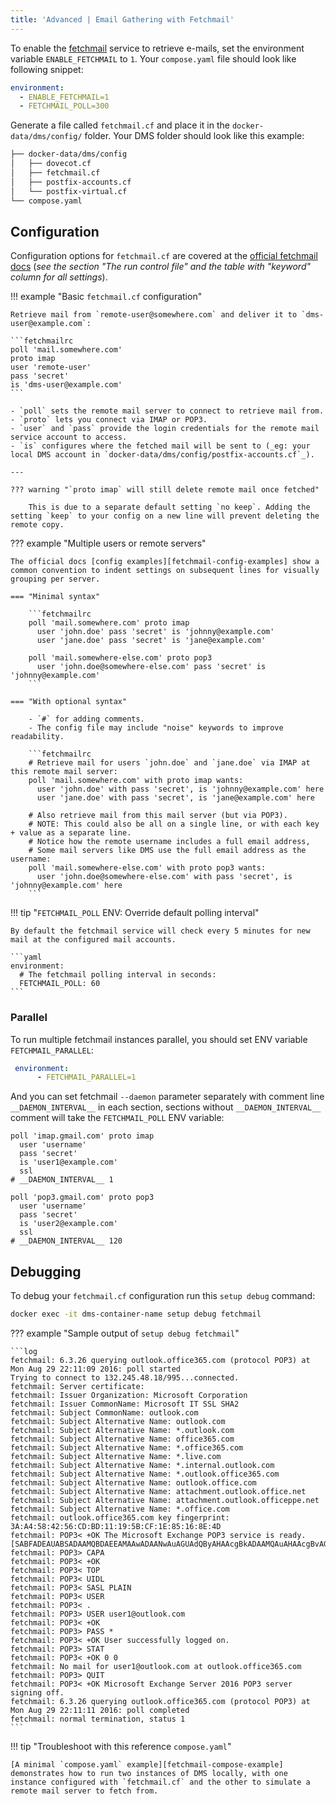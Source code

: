 ```yaml
---
title: 'Advanced | Email Gathering with Fetchmail'
---
```


To enable the [fetchmail][fetchmail-website] service to retrieve e-mails, set the environment variable `ENABLE_FETCHMAIL` to `1`. Your `compose.yaml` file should look like following snippet:

```yaml
environment:
  - ENABLE_FETCHMAIL=1
  - FETCHMAIL_POLL=300
```

Generate a file called `fetchmail.cf` and place it in the `docker-data/dms/config/` folder. Your DMS folder should look like this example:

```txt
├── docker-data/dms/config
│   ├── dovecot.cf
│   ├── fetchmail.cf
│   ├── postfix-accounts.cf
│   └── postfix-virtual.cf
└── compose.yaml
```

## Configuration

Configuration options for `fetchmail.cf` are covered at the [official fetchmail docs][fetchmail-docs-config] (_see the section "The run control file" and the table with "keyword" column for all settings_).

!!! example "Basic `fetchmail.cf` configuration"

    Retrieve mail from `remote-user@somewhere.com` and deliver it to `dms-user@example.com`:

    ```fetchmailrc
    poll 'mail.somewhere.com'
    proto imap
    user 'remote-user'
    pass 'secret'
    is 'dms-user@example.com'
    ```

    - `poll` sets the remote mail server to connect to retrieve mail from.
    - `proto` lets you connect via IMAP or POP3.
    - `user` and `pass` provide the login credentials for the remote mail service account to access.
    - `is` configures where the fetched mail will be sent to (_eg: your local DMS account in `docker-data/dms/config/postfix-accounts.cf`_).

    ---

    ??? warning "`proto imap` will still delete remote mail once fetched"

        This is due to a separate default setting `no keep`. Adding the setting `keep` to your config on a new line will prevent deleting the remote copy.

??? example "Multiple users or remote servers"

    The official docs [config examples][fetchmail-config-examples] show a common convention to indent settings on subsequent lines for visually grouping per server.

    === "Minimal syntax"

        ```fetchmailrc
        poll 'mail.somewhere.com' proto imap
          user 'john.doe' pass 'secret' is 'johnny@example.com'
          user 'jane.doe' pass 'secret' is 'jane@example.com'

        poll 'mail.somewhere-else.com' proto pop3
          user 'john.doe@somewhere-else.com' pass 'secret' is 'johnny@example.com'
        ```

    === "With optional syntax"

        - `#` for adding comments.
        - The config file may include "noise" keywords to improve readability.

        ```fetchmailrc
        # Retrieve mail for users `john.doe` and `jane.doe` via IMAP at this remote mail server:
        poll 'mail.somewhere.com' with proto imap wants:
          user 'john.doe' with pass 'secret', is 'johnny@example.com' here
          user 'jane.doe' with pass 'secret', is 'jane@example.com' here

        # Also retrieve mail from this mail server (but via POP3).
        # NOTE: This could also be all on a single line, or with each key + value as a separate line.
        # Notice how the remote username includes a full email address,
        # Some mail servers like DMS use the full email address as the username:
        poll 'mail.somewhere-else.com' with proto pop3 wants:
          user 'john.doe@somewhere-else.com' with pass 'secret', is 'johnny@example.com' here
        ```

!!! tip "`FETCHMAIL_POLL` ENV: Override default polling interval"

    By default the fetchmail service will check every 5 minutes for new mail at the configured mail accounts.

    ```yaml
    environment:
      # The fetchmail polling interval in seconds:
      FETCHMAIL_POLL: 60
    ```

### Parallel

To run multiple fetchmail instances parallel, you should set ENV variable `FETCHMAIL_PARALLEL`:

```yaml
 environment:
      - FETCHMAIL_PARALLEL=1
```

And you can set fetchmail `--daemon` parameter separately with comment line `__DAEMON_INTERVAL__` in each section, sections without `__DAEMON_INTERVAL__` comment will take the `FETCHMAIL_POLL` ENV variable:

```fetchmailrc
poll 'imap.gmail.com' proto imap
  user 'username'
  pass 'secret'
  is 'user1@example.com'
  ssl
# __DAEMON_INTERVAL__ 1

poll 'pop3.gmail.com' proto pop3
  user 'username'
  pass 'secret'
  is 'user2@example.com'
  ssl
# __DAEMON_INTERVAL__ 120
```

## Debugging

To debug your `fetchmail.cf` configuration run this `setup debug` command:

```sh
docker exec -it dms-container-name setup debug fetchmail
```

??? example "Sample output of `setup debug fetchmail`"

    ```log
    fetchmail: 6.3.26 querying outlook.office365.com (protocol POP3) at Mon Aug 29 22:11:09 2016: poll started
    Trying to connect to 132.245.48.18/995...connected.
    fetchmail: Server certificate:
    fetchmail: Issuer Organization: Microsoft Corporation
    fetchmail: Issuer CommonName: Microsoft IT SSL SHA2
    fetchmail: Subject CommonName: outlook.com
    fetchmail: Subject Alternative Name: outlook.com
    fetchmail: Subject Alternative Name: *.outlook.com
    fetchmail: Subject Alternative Name: office365.com
    fetchmail: Subject Alternative Name: *.office365.com
    fetchmail: Subject Alternative Name: *.live.com
    fetchmail: Subject Alternative Name: *.internal.outlook.com
    fetchmail: Subject Alternative Name: *.outlook.office365.com
    fetchmail: Subject Alternative Name: outlook.office.com
    fetchmail: Subject Alternative Name: attachment.outlook.office.net
    fetchmail: Subject Alternative Name: attachment.outlook.officeppe.net
    fetchmail: Subject Alternative Name: *.office.com
    fetchmail: outlook.office365.com key fingerprint: 3A:A4:58:42:56:CD:BD:11:19:5B:CF:1E:85:16:8E:4D
    fetchmail: POP3< +OK The Microsoft Exchange POP3 service is ready. [SABFADEAUABSADAAMQBDAEEAMAAwADAANwAuAGUAdQByAHAAcgBkADAAMQAuAHAAcgBvAGQALgBlAHgAYwBoAGEAbgBnAGUAbABhAGIAcwAuAGMAbwBtAA==]
    fetchmail: POP3> CAPA
    fetchmail: POP3< +OK
    fetchmail: POP3< TOP
    fetchmail: POP3< UIDL
    fetchmail: POP3< SASL PLAIN
    fetchmail: POP3< USER
    fetchmail: POP3< .
    fetchmail: POP3> USER user1@outlook.com
    fetchmail: POP3< +OK
    fetchmail: POP3> PASS *
    fetchmail: POP3< +OK User successfully logged on.
    fetchmail: POP3> STAT
    fetchmail: POP3< +OK 0 0
    fetchmail: No mail for user1@outlook.com at outlook.office365.com
    fetchmail: POP3> QUIT
    fetchmail: POP3< +OK Microsoft Exchange Server 2016 POP3 server signing off.
    fetchmail: 6.3.26 querying outlook.office365.com (protocol POP3) at Mon Aug 29 22:11:11 2016: poll completed
    fetchmail: normal termination, status 1
    ```

!!! tip "Troubleshoot with this reference `compose.yaml`"

    [A minimal `compose.yaml` example][fetchmail-compose-example] demonstrates how to run two instances of DMS locally, with one instance configured with `fetchmail.cf` and the other to simulate a remote mail server to fetch from.

[fetchmail-website]: https://www.fetchmail.info
[fetchmail-docs-config]: https://www.fetchmail.info/fetchmail-man.html#the-run-control-file
[fetchmail-config-examples]: https://www.fetchmail.info/fetchmail-man.html#configuration-examples
[fetchmail-compose-example]: https://github.com/orgs/docker-mailserver/discussions/3994#discussioncomment-9290570
